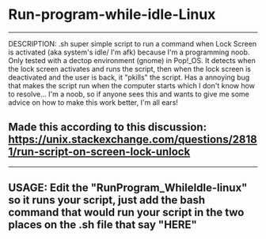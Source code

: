 # Run-program-while-idle-Linux
------
DESCRIPTION:
.sh super simple script to run a command when Lock Screen is activated (aka system's idle/ I'm afk) because I'm a programming noob. Only tested with a dectop environment (gnome) in Pop!_OS. It detects when the lock screen activates and runs the script, then when the lock screen is deactivated and the user is back, it "pkills" the script. Has a annoying bug that makes the script run when the computer starts which I don't know how to resolve... I'm a noob, so if anyone sees this and wants to give me some advice on how to make this work better, I'm all ears!

Made this according to this discussion:
https://unix.stackexchange.com/questions/28181/run-script-on-screen-lock-unlock
------

-----
USAGE:
Edit the "RunProgram_WhileIdle-linux" so it runs your script, just add the bash command that would run your script in the two places on the .sh file that say "HERE"
-----
